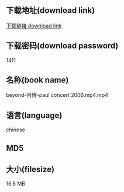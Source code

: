 ## 下载地址(download link)
[下载链接 download link](https://voluble-croquembouche-d321dc.netlify.app/?s=beyond-%E9%98%BF%E5%8D%9A-paul+concert+2006.mp4)

## 下载密码(download password)
1411

## 名称(book name)
beyond-阿博-paul concert 2006.mp4.mp4

## 语言(language)
chinese

## MD5


## 大小(filesize)
16.8 MB
